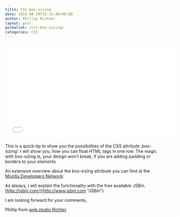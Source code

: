 ```yaml
---
title: CSS box-sizing
date: 2014-08-20T15:15:46+00:00
author: Phillip Richter
layout: post
permalink: /css-box-sizing/
categories: CSS
---
```

<iframe width="560" height="315" src="//www.youtube.com/embed/sltgGU-Kobc" allowfullscreen="" frameborder="0"></iframe>

This is a quick-tip to show you the possibilities of the CSS attribute &#8218;box-sizing&#8216;. I will show you, how you can float HTML tags in one row. The magic with box-sizing is, your design won&#8217;t break, if you are adding padding or borders to your elements.

An extensive overview about the box-sizing attribute you can find at the [Mozilla Develoipers Network](https://developer.mozilla.org/en-US/docs/Web/CSS/box-sizinghttp:// "MDN Box-sizing"):

As always, i will explain the functionality with the free available JSBin. [http://jsbin.com/](http://www.jsbin.com "JSBin")

I am looking forward for your comments,

Phillip from [web.studio Richter](http://berlins-webdesigner.de/ "web.studio Richter")
